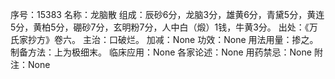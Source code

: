 序号：15383
名称：龙脑散
组成：辰砂6分，龙脑3分，雄黄6分，青黛5分，黄连5分，黄柏5分，硼砂7分，玄明粉7分，人中白（煅）1钱，牛黄3分。
出处：《万氏家抄方》卷六。
主治：口破烂。
加减：None
功效：None
用法用量：掺之。
制备方法：上为极细末。
临床应用：None
各家论述：None
用药禁忌：None
附注：None
